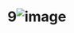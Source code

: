 # 9![image](https://user-images.githubusercontent.com/126434905/221468676-51a8be87-f233-4b70-8741-914f4f544926.jpeg)
